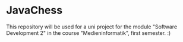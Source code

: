 # JavaChess

This repository will be used for a uni project for the module "Software Development 2" in the course "Medieninformatik", first semester. :)
